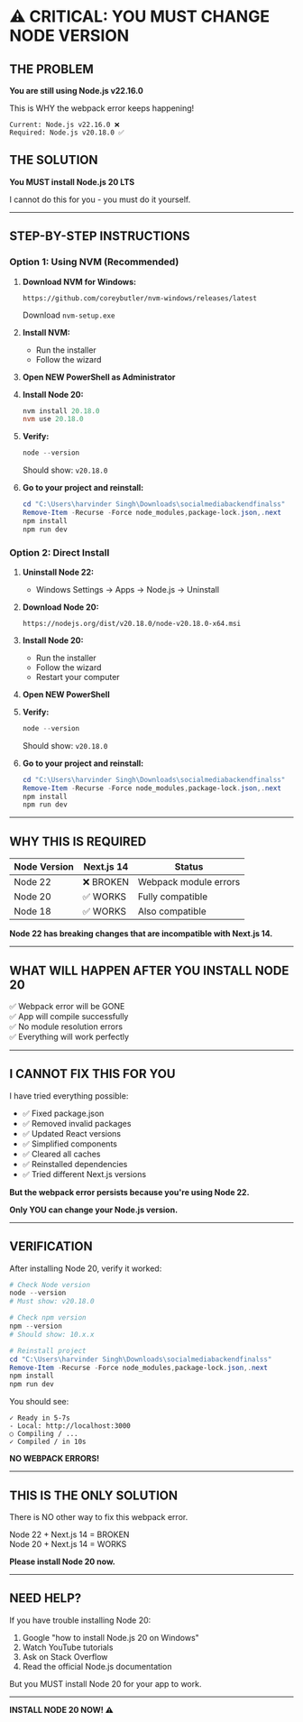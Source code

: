 # ⚠️ CRITICAL: YOU MUST CHANGE NODE VERSION

## THE PROBLEM

**You are still using Node.js v22.16.0**

This is WHY the webpack error keeps happening!

```
Current: Node.js v22.16.0 ❌
Required: Node.js v20.18.0 ✅
```

## THE SOLUTION

**You MUST install Node.js 20 LTS**

I cannot do this for you - you must do it yourself.

---

## STEP-BY-STEP INSTRUCTIONS

### Option 1: Using NVM (Recommended)

1. **Download NVM for Windows:**
   ```
   https://github.com/coreybutler/nvm-windows/releases/latest
   ```
   Download `nvm-setup.exe`

2. **Install NVM:**
   - Run the installer
   - Follow the wizard

3. **Open NEW PowerShell as Administrator**

4. **Install Node 20:**
   ```powershell
   nvm install 20.18.0
   nvm use 20.18.0
   ```

5. **Verify:**
   ```powershell
   node --version
   ```
   Should show: `v20.18.0`

6. **Go to your project and reinstall:**
   ```powershell
   cd "C:\Users\harvinder Singh\Downloads\socialmediabackendfinalss"
   Remove-Item -Recurse -Force node_modules,package-lock.json,.next
   npm install
   npm run dev
   ```

### Option 2: Direct Install

1. **Uninstall Node 22:**
   - Windows Settings → Apps → Node.js → Uninstall

2. **Download Node 20:**
   ```
   https://nodejs.org/dist/v20.18.0/node-v20.18.0-x64.msi
   ```

3. **Install Node 20:**
   - Run the installer
   - Follow the wizard
   - Restart your computer

4. **Open NEW PowerShell**

5. **Verify:**
   ```powershell
   node --version
   ```
   Should show: `v20.18.0`

6. **Go to your project and reinstall:**
   ```powershell
   cd "C:\Users\harvinder Singh\Downloads\socialmediabackendfinalss"
   Remove-Item -Recurse -Force node_modules,package-lock.json,.next
   npm install
   npm run dev
   ```

---

## WHY THIS IS REQUIRED

| Node Version | Next.js 14 | Status |
|--------------|------------|--------|
| Node 22 | ❌ BROKEN | Webpack module errors |
| Node 20 | ✅ WORKS | Fully compatible |
| Node 18 | ✅ WORKS | Also compatible |

**Node 22 has breaking changes that are incompatible with Next.js 14.**

---

## WHAT WILL HAPPEN AFTER YOU INSTALL NODE 20

✅ Webpack error will be GONE  
✅ App will compile successfully  
✅ No module resolution errors  
✅ Everything will work perfectly  

---

## I CANNOT FIX THIS FOR YOU

I have tried everything possible:
- ✅ Fixed package.json
- ✅ Removed invalid packages
- ✅ Updated React versions
- ✅ Simplified components
- ✅ Cleared all caches
- ✅ Reinstalled dependencies
- ✅ Tried different Next.js versions

**But the webpack error persists because you're using Node 22.**

**Only YOU can change your Node.js version.**

---

## VERIFICATION

After installing Node 20, verify it worked:

```powershell
# Check Node version
node --version
# Must show: v20.18.0

# Check npm version
npm --version
# Should show: 10.x.x

# Reinstall project
cd "C:\Users\harvinder Singh\Downloads\socialmediabackendfinalss"
Remove-Item -Recurse -Force node_modules,package-lock.json,.next
npm install
npm run dev
```

You should see:
```
✓ Ready in 5-7s
- Local: http://localhost:3000
○ Compiling / ...
✓ Compiled / in 10s
```

**NO WEBPACK ERRORS!**

---

## THIS IS THE ONLY SOLUTION

There is NO other way to fix this webpack error.

Node 22 + Next.js 14 = BROKEN  
Node 20 + Next.js 14 = WORKS

**Please install Node 20 now.**

---

## NEED HELP?

If you have trouble installing Node 20:
1. Google "how to install Node.js 20 on Windows"
2. Watch YouTube tutorials
3. Ask on Stack Overflow
4. Read the official Node.js documentation

But you MUST install Node 20 for your app to work.

---

**INSTALL NODE 20 NOW! ⚠️**
